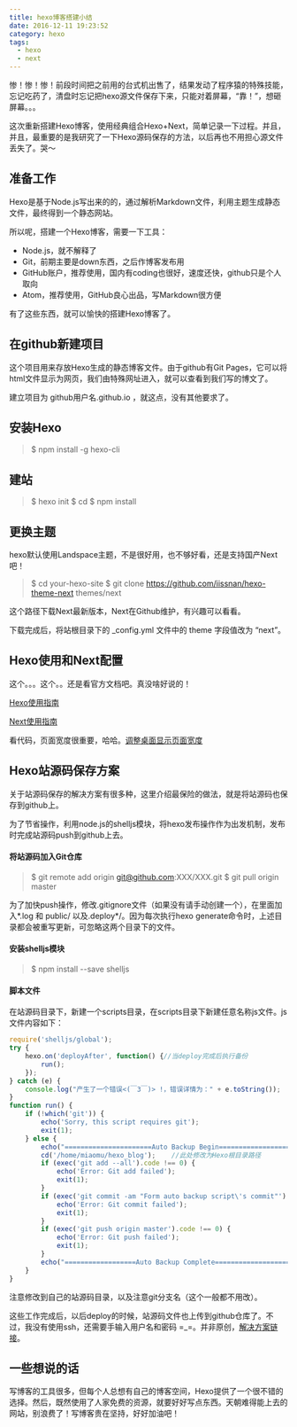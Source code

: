 ```yaml
---
title: hexo博客搭建小结
date: 2016-12-11 19:23:52
category: hexo
tags:
  - hexo
  - next
---
```

惨！惨！惨！前段时间把之前用的台式机出售了，结果发动了程序猿的特殊技能，忘记吃药了，清盘时忘记把hexo源文件保存下来，只能对着屏幕，“靠！”，想砸屏幕。。。

这次重新搭建Hexo博客，使用经典组合Hexo+Next，简单记录一下过程。并且，并且，最重要的是我研究了一下Hexo源码保存的方法，以后再也不用担心源文件丢失了。哭～

## 准备工作

Hexo是基于Node.js写出来的的，通过解析Markdown文件，利用主题生成静态文件，最终得到一个静态网站。

所以呢，搭建一个Hexo博客，需要一下工具：
  - Node.js，就不解释了
  - Git，前期主要是down东西，之后作博客发布用
  - GitHub账户，推荐使用，国内有coding也很好，速度还快，github只是个人取向
  - Atom，推荐使用，GitHub良心出品，写Markdown很方便

有了这些东西，就可以愉快的搭建Hexo博客了。

<!-- more -->

## 在github新建项目

这个项目用来存放Hexo生成的静态博客文件。由于github有Git Pages，它可以将html文件显示为网页，我们由特殊网址进入，就可以查看到我们写的博文了。

建立项目为 github用户名.github.io ，就这点，没有其他要求了。

## 安装Hexo

> $ npm install -g hexo-cli

## 建站

> $ hexo init <folder>
> $ cd <folder>
> $ npm install

## 更换主题

hexo默认使用Landspace主题，不是很好用，也不够好看，还是支持国产Next吧！

> $ cd your-hexo-site
> $ git clone https://github.com/iissnan/hexo-theme-next themes/next

这个路径下载Next最新版本，Next在Github维护，有兴趣可以看看。

下载完成后，将站根目录下的 _config.yml 文件中的 theme 字段值改为 “next”。

## Hexo使用和Next配置

这个。。。这个。。还是看官方文档吧。真没啥好说的！

[Hexo使用指南](https://hexo.io/zh-cn/docs/)

[Next使用指南](http://theme-next.iissnan.com/)

看代码，页面宽度很重要，哈哈。[调整桌面显示页面宽度](https://github.com/iissnan/hexo-theme-next/issues/759#issuecomment-202242848)

## Hexo站源码保存方案

关于站源码保存的解决方案有很多种，这里介绍最保险的做法，就是将站源码也保存到github上。

为了节省操作，利用node.js的shelljs模块，将hexo发布操作作为出发机制，发布时完成站源码push到github上去。

#### 将站源码加入Git仓库

> $ git remote add origin git@github.com:XXX/XXX.git
> $ git pull origin master

为了加快push操作，修改.gitignore文件（如果没有请手动创建一个），在里面加入*.log 和 public/ 以及.deploy*/。因为每次执行hexo generate命令时，上述目录都会被重写更新，可忽略这两个目录下的文件。

#### 安装shelljs模块

> $ npm install --save shelljs

#### 脚本文件

在站源码目录下，新建一个scripts目录，在scripts目录下新建任意名称js文件。js文件内容如下：

```JavaScript
require('shelljs/global');
try {
	hexo.on('deployAfter', function() {//当deploy完成后执行备份
		run();
	});
} catch (e) {
	console.log("产生了一个错误<(￣3￣)> !，错误详情为：" + e.toString());
}
function run() {
	if (!which('git')) {
		echo('Sorry, this script requires git');
		exit(1);
	} else {
		echo("======================Auto Backup Begin===========================");
		cd('/home/miaomu/hexo_blog');    //此处修改为Hexo根目录路径
		if (exec('git add --all').code !== 0) {
			echo('Error: Git add failed');
			exit(1);
		}
		if (exec('git commit -am "Form auto backup script\'s commit"').code !== 0) {
			echo('Error: Git commit failed');
			exit(1);
		}
		if (exec('git push origin master').code !== 0) {
			echo('Error: Git push failed');
			exit(1);
		}
		echo("==================Auto Backup Complete============================")
	}
}
```
注意修改到自己的站源码目录，以及注意git分支名（这个一般都不用改）。

这些工作完成后，以后deploy的时候，站源码文件也上传到github仓库了。不过，我没有使用ssh，还需要手输入用户名和密码 =_=。并非原创，[解决方案链接](http://zhujiegao.com/2015/12/06/automatic-backup/)。


## 一些想说的话

写博客的工具很多，但每个人总想有自己的博客空间，Hexo提供了一个很不错的选择。然后，既然使用了人家免费的资源，就要好好写点东西。天朝难得能上去的网站，别浪费了！写博客贵在坚持，好好加油吧！
